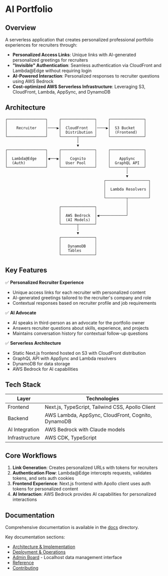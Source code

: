# AI Portfolio

## Overview

A serverless application that creates personalized professional portfolio experiences for recruiters through:

- **Personalized Access Links**: Unique links with AI-generated personalized greetings for recruiters
- **"Invisible" Authentication**: Seamless authentication via CloudFront and Lambda@Edge without requiring login
- **AI-Powered Interaction**: Personalized responses to recruiter questions using AWS Bedrock
- **Cost-optimized AWS Serverless Infrastructure**: Leveraging S3, CloudFront, Lambda, AppSync, and DynamoDB

## Architecture

```
┌─────────────────┐     ┌───────────────┐     ┌───────────────┐
│                 │     │               │     │               │
│    Recruiter    │────▶│  CloudFront   │────▶│  S3 Bucket    │
│                 │     │  Distribution │     │  (Frontend)   │
└─────────────────┘     └───────┬───────┘     └───────────────┘
                                │
                                ▼
┌─────────────────┐     ┌───────────────┐     ┌───────────────┐
│                 │     │               │     │               │
│  Lambda@Edge    │◀───▶│    Cognito    │     │    AppSync    │
│  (Auth)         │     │  User Pool    │     │  GraphQL API  │
└─────────────────┘     └───────────────┘     └───────┬───────┘
                                                      │
                                                      ▼
                                            ┌───────────────────┐
                                            │                   │
                                            │  Lambda Resolvers │
                                            │                   │
                                            └─────────┬─────────┘
                                                      │
                        ┌───────────────┐             │
                        │               │             │
                        │  AWS Bedrock  │◀────────────┘
                        │  (AI Models)  │
                        └───────┬───────┘
                                │
                                ▼
                        ┌───────────────┐
                        │               │
                        │   DynamoDB    │
                        │   Tables      │
                        └───────────────┘
```

## Key Features

✅ **Personalized Recruiter Experience**

- Unique access links for each recruiter with personalized content
- AI-generated greetings tailored to the recruiter's company and role
- Contextual responses based on recruiter profile and job requirements

✅ **AI Advocate**

- AI speaks in third-person as an advocate for the portfolio owner
- Answers recruiter questions about skills, experience, and projects
- Maintains conversation history for contextual follow-up questions

✅ **Serverless Architecture**

- Static Next.js frontend hosted on S3 with CloudFront distribution
- GraphQL API with AppSync and Lambda resolvers
- DynamoDB for data storage
- AWS Bedrock for AI capabilities

## Tech Stack

| Layer          | Technologies                                       |
| -------------- | -------------------------------------------------- |
| Frontend       | Next.js, TypeScript, Tailwind CSS, Apollo Client   |
| Backend        | AWS Lambda, AppSync, CloudFront, Cognito, DynamoDB |
| AI Integration | AWS Bedrock with Claude models                     |
| Infrastructure | AWS CDK, TypeScript                                |

## Core Workflows

1. **Link Generation**: Creates personalized URLs with tokens for recruiters
2. **Authentication Flow**: Lambda@Edge intercepts requests, validates tokens, and sets auth cookies
3. **Frontend Experience**: Next.js frontend with Apollo client uses auth tokens for personalized content
4. **AI Interaction**: AWS Bedrock provides AI capabilities for personalized interactions

## Documentation

Comprehensive documentation is available in the [docs](docs/README.md) directory.

Key documentation sections:

- [Architecture & Implementation](docs/README.md#architecture)
- [Deployment & Operations](docs/README.md#guides)
- [Admin Board](docs/admin-board/admin-board.md) - Localhost data management interface
- [Reference](docs/README.md#reference)
- [Contributing](docs/README.md#contributing)
